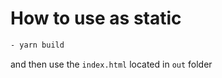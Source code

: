 # How to use as static

```bash
- yarn build
```

and then use the `index.html` located in `out` folder
